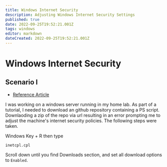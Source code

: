 ```yaml
---
title: Windows Internet Security
description: Adjusting Windows Internet Security Settings
published: true
date: 2022-09-25T19:52:21.001Z
tags: windows
editor: markdown
dateCreated: 2022-09-25T19:52:21.001Z
---
```


# Windows Internet Security

## Scenario I

- [Reference Article](https://techcult.com/fix-your-current-security-settings-do-not-allow-this-file-to-be-downloaded/)

I was working on a windows server running in my home lab. As part of a tutorial, I needed to download an github repository containing a PS script. Downlaoding a zip of the repo via url resulting in an error prompting me to adjust the machine's internet security policies. The following steps were taken. 

Windows Key + R then type 

```
inetcpl.cpl
```

Scroll down until you find Downloads section, and set all download options to `Enabled`.